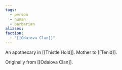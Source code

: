 ```yaml
---
tags:
  - person
  - human
  - barbarian
aliases: 
faction:
  - "[[Odaiova Clan]]"
---
```


An apothecary in [[Thistle Hold]].
Mother to [[Tenid]].

Originally from [[Odaiova Clan]].
